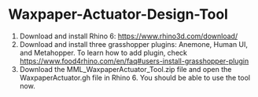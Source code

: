 # Waxpaper-Actuator-Design-Tool
1. Download and install Rhino 6: https://www.rhino3d.com/download/
2. Download and install three grasshopper plugins: Anemone, Human UI, and Metahopper. To learn how to add plugin, check https://www.food4rhino.com/en/faq#users-install-grasshopper-plugin
3. Download the MML_WaxpaperActuator_Tool.zip file and open the WaxpaperActuator.gh file in Rhino 6. You should be able to use the tool now.
